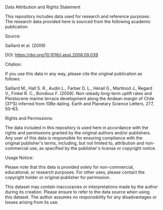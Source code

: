 Data Attribution and Rights Statement


This repository includes data used for research and reference purposes. The research data provided here is sourced from the following academic publication:


Source:

Saillard et al. (2009)

DOI: https://doi.org/10.1016/j.epsl.2008.09.039

Citation:

If you use this data in any way, please cite the original publication as follows:

Saillard M., Hall S. R., Audin L., Farber D. L., Hérail G., Martinod J., Regard V., Finkel R. C., Bondoux F. (2009). Non-steady long-term uplift rates and Pleistocene marine terrace development along the Andean margin of Chile (31°S) inferred from 10Be dating. Earth and Planetary Science Letters, 277, 50–63.

Rights and Permissions:

The data included in this repository is used here in accordance with the rights and permissions granted by the original authors and/or publishers. Any user of this data is responsible for ensuring compliance with the original publisher's terms, including, but not limited to, attribution and non-commercial use, as specified by the publisher's license or copyright notice.

Usage Notice:

Please note that this data is provided solely for non-commercial, educational, or research purposes. For other uses, please contact the copyright holder or original publisher for permission.

This dataset may contain inaccuracies or interpretations made by the author during its creation. Please ensure to refer to the data source when using this dataset. The author assumes no responsibility for any disadvantages or losses arising from its use.
